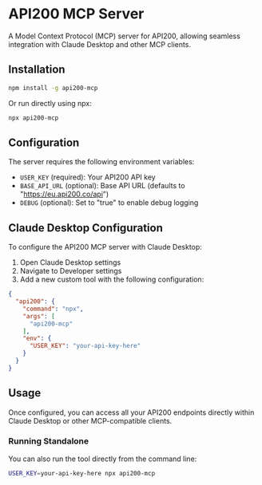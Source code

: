 # API200 MCP Server

A Model Context Protocol (MCP) server for API200, allowing seamless integration with Claude Desktop and other MCP clients.

## Installation

```bash
npm install -g api200-mcp
```

Or run directly using npx:

```bash
npx api200-mcp
```

## Configuration

The server requires the following environment variables:

- `USER_KEY` (required): Your API200 API key
- `BASE_API_URL` (optional): Base API URL (defaults to "https://eu.api200.co/api")
- `DEBUG` (optional): Set to "true" to enable debug logging

## Claude Desktop Configuration

To configure the API200 MCP server with Claude Desktop:

1. Open Claude Desktop settings
2. Navigate to Developer settings
3. Add a new custom tool with the following configuration:

```json
{
  "api200": {
    "command": "npx",
    "args": [
      "api200-mcp"
    ],
    "env": {
      "USER_KEY": "your-api-key-here"
    }
  }
}
```

## Usage

Once configured, you can access all your API200 endpoints directly within Claude Desktop or other MCP-compatible clients.

### Running Standalone

You can also run the tool directly from the command line:

```bash
USER_KEY=your-api-key-here npx api200-mcp
```
